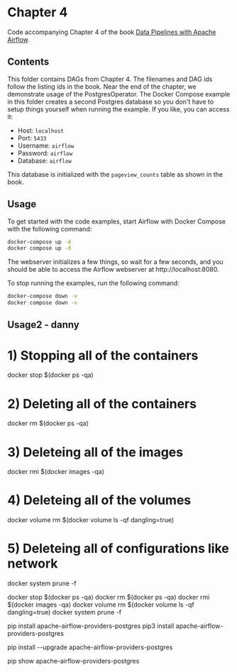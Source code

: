 # Chapter 4

Code accompanying Chapter 4 of the book [Data Pipelines with Apache Airflow](https://www.manning.com/books/data-pipelines-with-apache-airflow).

## Contents

This folder contains DAGs from Chapter 4. The filenames and DAG ids follow the listing ids in the book. Near
the end of the chapter, we demonstrate usage of the PostgresOperator. The Docker Compose example in this
folder creates a second Postgres database so you don't have to setup things yourself when running the example.
If you like, you can access it:

- Host: `localhost`
- Port: `5433`
- Username: `airflow`
- Password: `airflow`
- Database: `airflow`

This database is initialized with the `pageview_counts` table as shown in the book.

## Usage

To get started with the code examples, start Airflow with Docker Compose with the following command:

```bash
docker-compose up -d
docker compose up -d
```

The webserver initializes a few things, so wait for a few seconds, and you should be able to access the
Airflow webserver at http://localhost:8080.

To stop running the examples, run the following command:

```bash
docker-compose down -v
docker compose down -v
```

## Usage2 - danny

# 1) Stopping all of the containers

docker stop $(docker ps -qa)

# 2) Deleting all of the containers

docker rm $(docker ps -qa)

# 3) Deleteing all of the images

docker rmi $(docker images -qa)

# 4) Deleteing all of the volumes

docker volume rm $(docker volume ls -qf dangling=true)

# 5) Deleteing all of configurations like network

docker system prune -f

docker stop $(docker ps -qa)
docker rm $(docker ps -qa)
docker rmi $(docker images -qa)
docker volume rm $(docker volume ls -qf dangling=true)
docker system prune -f

pip install apache-airflow-providers-postgres
pip3 install apache-airflow-providers-postgres

pip install --upgrade apache-airflow-providers-postgres

pip show apache-airflow-providers-postgres
